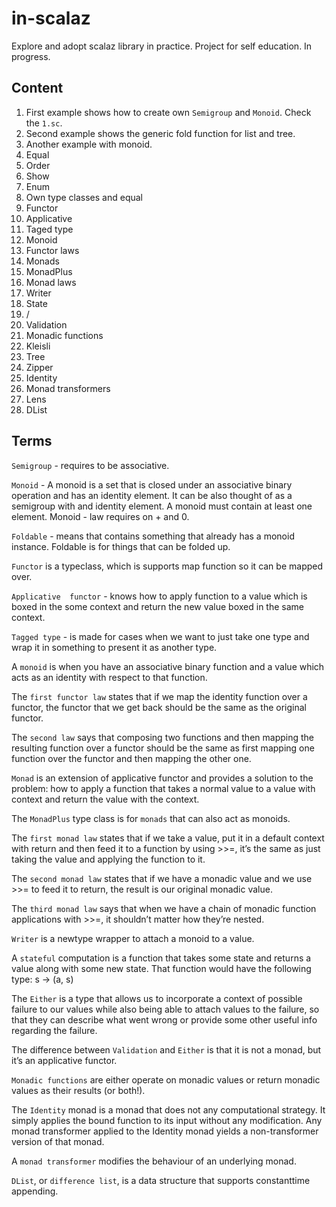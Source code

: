 # in-scalaz
Explore and adopt scalaz library in practice. 
Project for self education. In progress.


## Content
1. First example shows how to create own `Semigroup` and `Monoid`. 
Check the `1.sc`. 
2. Second example shows the generic fold function for list and tree.
3. Another example with monoid. 
4. Equal
5. Order
6. Show
7. Enum
8. Own type classes and equal
9. Functor
10. Applicative
11. Taged type
12. Monoid
13. Functor laws
14. Monads
15. MonadPlus
16. Monad laws
17. Writer
18. State
19. \/
20. Validation
21. Monadic functions
22. Kleisli
23. Tree
24. Zipper
25. Identity
26. Monad transformers
27. Lens
28. DList





## Terms
`Semigroup` - requires to be associative.

`Monoid` - A monoid is a set that is closed under an associative binary 
operation and has an identity element. It can be also thought of as a 
semigroup with and identity element. A monoid must contain at least one 
element. Monoid - law requires on + and 0.

`Foldable` - means that contains something that already has a 
monoid instance. Foldable is for things that can be folded up.

`Functor` is a typeclass, which is supports map function
so it can be mapped over.

`Applicative  functor` - knows how to apply function to a
value which is boxed in the  some context and return the new
value boxed in the same context.

`Tagged type` - is made for cases when we want to just take one type and wrap
it in something to present it as another type.

A `monoid` is when you have an associative binary function and a value which 
acts as an identity with respect to that function.

The `first functor law` states that if we map the identity function over a functor, 
the functor that we get back should be the same as the original functor.

The `second law` says that composing two functions and then mapping the 
resulting function over a functor should be the same as first mapping one 
function over the functor and then mapping the other one.

`Monad` is an extension of applicative functor and provides a solution to the problem:
how to apply a function that takes a normal value to a value
with context and return the value with the context.

The `MonadPlus` type class is for `monads` that can also act as monoids.


The `first monad law` states that if we take a value, put it in a default 
context with return and then feed it to a function by using >>=, it’s the same as 
just taking the value and applying the function to it.


The `second monad law` states that if we have a monadic value and we use >>= to feed 
it to return, the result is our original monadic value.

The `third monad law` says that when we have a chain of monadic function 
applications with >>=, it shouldn’t matter how they’re nested.

`Writer` is a newtype wrapper to attach a monoid to a value.

A `stateful` computation is a function that takes some state and returns a value along 
with some new state. That function would have the following type: s -> (a, s)
 
The `Either` is a type that allows us to incorporate a context of possible 
failure to our values while also being able to attach values to the failure, 
so that they can describe what went wrong or provide some other useful 
info regarding the failure.

The difference between `Validation` and `Either` is that it is not a monad, but it’s an applicative functor.

`Monadic functions` are either operate on monadic values or return monadic values as their results (or both!).

The `Identity` monad is a monad that does not any computational strategy. 
It simply applies the bound function to its input without any modification.
Any monad transformer applied to the Identity monad yields a non-transformer version of that monad.

A `monad transformer` modifies the behaviour of an underlying monad.

`DList`, or `difference list`, is a data structure that supports constanttime appending.



